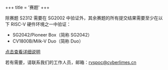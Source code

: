 +++
title = '赛题'
+++

除赛题 S2312 需要在 SG2002 中验证外，其余赛题的所有提交结果需要至少在以下 RISC-V 硬件环境之一中验证：

- SG2042/Pioneer Box（简称 SG2042）
- CV1800B/Milk-V Duo（简称 Duo）

[点击查看详细说明](/introduction/)

若有需要，请联系我们的工作人员，邮箱：[rvspoc@cyberlimes.cn](mailto:rvspoc@cyberlimes.cn)

